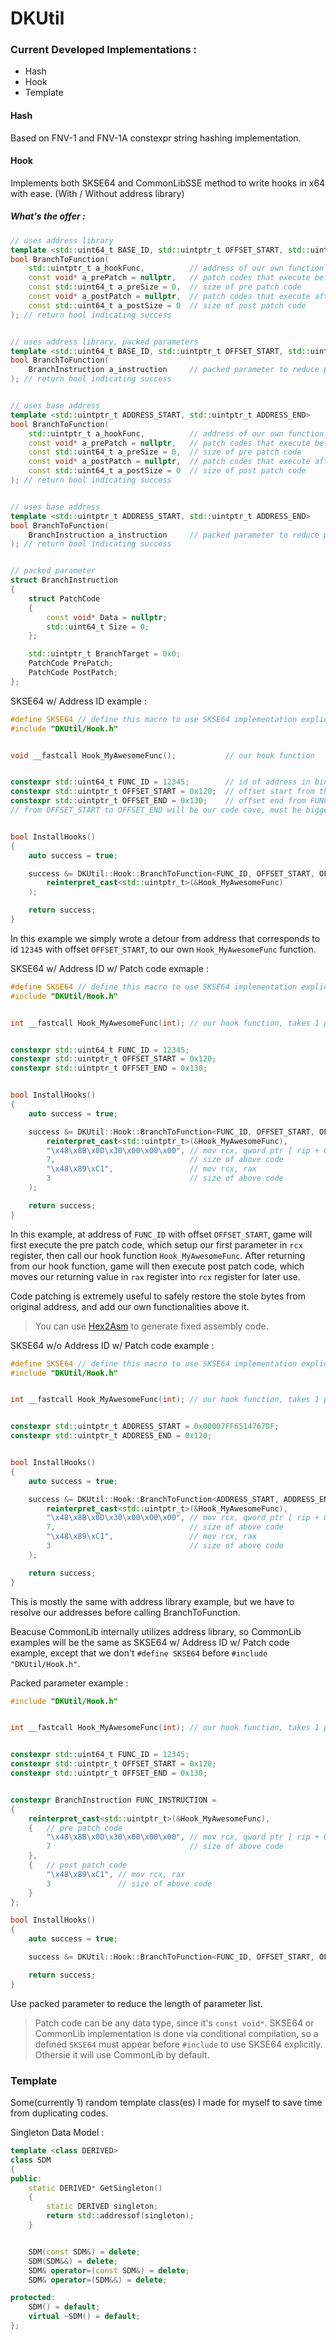 # DKUtil

### Current Developed Implementations :
+ Hash
+ Hook
+ Template

#### Hash
Based on FNV-1 and FNV-1A constexpr string hashing implementation.

#### Hook
Implements both SKSE64 and CommonLibSSE method to write hooks in x64 with ease. (With / Without address library)

##### What's the offer :
```c++
// uses address library
template <std::uint64_t BASE_ID, std::uintptr_t OFFSET_START, std::uintptr_t OFFSET_END>
bool BranchToFunction(
    std::uintptr_t a_hookFunc,          // address of our own function to hook to
    const void* a_prePatch = nullptr,   // patch codes that execute before calling our hook function
    const std::uint64_t a_preSize = 0,  // size of pre patch code
    const void* a_postPatch = nullptr,  // patch codes that execute after returning from out hook function
    const std::uint64_t a_postSize = 0  // size of post patch code
); // return bool indicating success


// uses address library, packed parameters
template <std::uint64_t BASE_ID, std::uintptr_t OFFSET_START, std::uintptr_t OFFSET_END>
bool BranchToFunction(
    BranchInstruction a_instruction     // packed parameter to reduce parameter list length
); // return bool indicating success


// uses base address
template <std::uintptr_t ADDRESS_START, std::uintptr_t ADDRESS_END>
bool BranchToFunction(
    std::uintptr_t a_hookFunc,          // address of our own function to hook to
    const void* a_prePatch = nullptr,   // patch codes that execute before calling our hook function
    const std::uint64_t a_preSize = 0,  // size of pre patch code
    const void* a_postPatch = nullptr,  // patch codes that execute after returning from out hook function
    const std::uint64_t a_postSize = 0  // size of post patch code
); // return bool indicating success


// uses base address
template <std::uintptr_t ADDRESS_START, std::uintptr_t ADDRESS_END>
bool BranchToFunction(
    BranchInstruction a_instruction     // packed parameter to reduce parameter list length
); // return bool indicating success


// packed parameter
struct BranchInstruction
{
	struct PatchCode
	{
		const void* Data = nullptr;
		std::uint64_t Size = 0;
	};

	std::uintptr_t BranchTarget = 0x0;
	PatchCode PrePatch;
	PatchCode PostPatch;
};
```

SKSE64 w/ Address ID example :
```C++
#define SKSE64 // define this macro to use SKSE64 implementation explicitly
#include "DKUtil/Hook.h"


void __fastcall Hook_MyAwesomeFunc();           // our hook function


constexpr std::uint64_t FUNC_ID = 12345;        // id of address in bin file
constexpr std::uintptr_t OFFSET_START = 0x120;  // offset start from the FUNC_ID base address
constexpr std::uintptr_t OFFSET_END = 0x130;    // offset end from FUNC_ID base address
// from OFFSET_START to OFFSET_END will be our code cave, must be bigger than 0x5


bool InstallHooks() 
{
    auto success = true;

    success &= DKUtil::Hook::BranchToFunction<FUNC_ID, OFFSET_START, OFFSET_END>(
        reinterpret_cast<std::uintptr_t>(&Hook_MyAwesomeFunc)
    );

    return success;
}
```
In this example we simply wrote a detour from address that corresponds to id `12345` with offset `OFFSET_START`, to our own `Hook_MyAwesomeFunc` function.

SKSE64 w/ Address ID w/ Patch code exmaple :
```C++
#define SKSE64 // define this macro to use SKSE64 implementation explicitly
#include "DKUtil/Hook.h"


int __fastcall Hook_MyAwesomeFunc(int); // our hook function, takes 1 parameter


constexpr std::uint64_t FUNC_ID = 12345;
constexpr std::uintptr_t OFFSET_START = 0x120;
constexpr std::uintptr_t OFFSET_END = 0x130;


bool InstallHooks() 
{
    auto success = true;

    success &= DKUtil::Hook::BranchToFunction<FUNC_ID, OFFSET_START, OFFSET_END>(
        reinterpret_cast<std::uintptr_t>(&Hook_MyAwesomeFunc),
        "\x48\x8B\x0D\x30\x00\x00\x00", // mov rcx, qword ptr [ rip + 0x30 ]
        7,                              // size of above code
        "\x48\x89\xC1",                 // mov rcx, rax
        3                               // size of above code
    );

    return success;
}
```
In this example, at address of `FUNC_ID` with offset `OFFSET_START`, game will first execute the pre patch code, which setup our first parameter in `rcx` register, then call our hook function `Hook_MyAwesomeFunc`. After returning from our hook function, game will then execute post patch code, which moves our returning value in `rax` register into `rcx` register for later use.

Code patching is extremely useful to safely restore the stole bytes from original address, and add our own functionalities above it.

> You can use [Hex2Asm](https://defuse.ca/online-x86-assembler.htm) to generate fixed assembly code.

SKSE64 w/o Address ID w/ Patch code example :
```C++
#define SKSE64 // define this macro to use SKSE64 implementation explicitly
#include "DKUtil/Hook.h"


int __fastcall Hook_MyAwesomeFunc(int); // our hook function, takes 1 parameter


constexpr std::uintptr_t ADDRESS_START = 0x00007FF6514767DF;
constexpr std::uintptr_t ADDRESS_END = 0x120;


bool InstallHooks() 
{
    auto success = true;

    success &= DKUtil::Hook::BranchToFunction<ADDRESS_START, ADDRESS_END>(
        reinterpret_cast<std::uintptr_t>(&Hook_MyAwesomeFunc),
        "\x48\x8B\x0D\x30\x00\x00\x00", // mov rcx, qword ptr [ rip + 0x30 ]
        7,                              // size of above code
        "\x48\x89\xC1",                 // mov rcx, rax
        3                               // size of above code
    );

    return success;
}
```
This is mostly the same with address library example, but we have to resolve our addresses before calling BranchToFunction.

Beacuse CommonLib internally utilizes address library, so CommonLib examples will be the same as SKSE64 w/ Address ID w/ Patch code example, except that we don't `#define SKSE64` before `#include "DKUtil/Hook.h"`.

Packed parameter example :
```C++
#include "DKUtil/Hook.h"


int __fastcall Hook_MyAwesomeFunc(int); // our hook function, takes 1 parameter


constexpr std::uint64_t FUNC_ID = 12345;
constexpr std::uintptr_t OFFSET_START = 0x120;
constexpr std::uintptr_t OFFSET_END = 0x130;


constexpr BranchInstruction FUNC_INSTRUCTION = 
{
    reinterpret_cast<std::uintptr_t>(&Hook_MyAwesomeFunc),
    {   // pre patch code
        "\x48\x8B\x0D\x30\x00\x00\x00", // mov rcx, qword ptr [ rip + 0x30 ]
        7                               // size of above code
    }, 
    {   // post patch code
        "\x48\x89\xC1", // mov rcx, rax
        3               // size of above code
    }
};

bool InstallHooks() 
{
    auto success = true;

    success &= DKUtil::Hook::BranchToFunction<FUNC_ID, OFFSET_START, OFFSET_END>(FUNC_INSTRUCTION);

    return success;
}
```
Use packed parameter to reduce the length of parameter list.


> Patch code can be any data type, since it's `const void*`.
> SKSE64 or CommonLib implementation is done via conditional compilation, so a defined `SKSE64` must appear before `#include` to use SKSE64 explicitly. Othersie it will use CommonLib by default.


### Template
Some(currently 1) random template class(es) I made for myself to save time from duplicating codes.

Singleton Data Model :
```C++
template <class DERIVED>
class SDM
{
public:
	static DERIVED* GetSingleton()
	{
		static DERIVED singleton;
		return std::addressof(singleton);
	}


	SDM(const SDM&) = delete;
	SDM(SDM&&) = delete;
	SDM& operator=(const SDM&) = delete;
	SDM& operator=(SDM&&) = delete;

protected:
	SDM() = default;
	virtual ~SDM() = default;
};
```